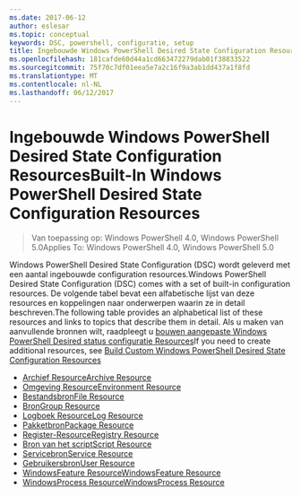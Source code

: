 ```yaml
---
ms.date: 2017-06-12
author: eslesar
ms.topic: conceptual
keywords: DSC, powershell, configuratie, setup
title: Ingebouwde Windows PowerShell Desired State Configuration Resources
ms.openlocfilehash: 181cafde60d44a1cd663472279dab01f38833522
ms.sourcegitcommit: 75f70c7df01eea5e7a2c16f9a3ab1dd437a1f8fd
ms.translationtype: MT
ms.contentlocale: nl-NL
ms.lasthandoff: 06/12/2017
---
```

# <a name="built-in-windows-powershell-desired-state-configuration-resources"></a><span data-ttu-id="c9ca5-103">Ingebouwde Windows PowerShell Desired State Configuration Resources</span><span class="sxs-lookup"><span data-stu-id="c9ca5-103">Built-In Windows PowerShell Desired State Configuration Resources</span></span>

> <span data-ttu-id="c9ca5-104">Van toepassing op: Windows PowerShell 4.0, Windows PowerShell 5.0</span><span class="sxs-lookup"><span data-stu-id="c9ca5-104">Applies To: Windows PowerShell 4.0, Windows PowerShell 5.0</span></span>

<span data-ttu-id="c9ca5-105">Windows PowerShell Desired State Configuration (DSC) wordt geleverd met een aantal ingebouwde configuration resources.</span><span class="sxs-lookup"><span data-stu-id="c9ca5-105">Windows PowerShell Desired State Configuration (DSC) comes with a set of built-in configuration resources.</span></span> <span data-ttu-id="c9ca5-106">De volgende tabel bevat een alfabetische lijst van deze resources en koppelingen naar onderwerpen waarin ze in detail beschreven.</span><span class="sxs-lookup"><span data-stu-id="c9ca5-106">The following table provides an alphabetical list of these resources and links to topics that describe them in detail.</span></span> <span data-ttu-id="c9ca5-107">Als u maken van aanvullende bronnen wilt, raadpleegt u [bouwen aangepaste Windows PowerShell Desired status configuratie Resources](authoringResource.md)</span><span class="sxs-lookup"><span data-stu-id="c9ca5-107">If you need to create additional resources, see [Build Custom Windows PowerShell Desired State Configuration Resources](authoringResource.md)</span></span>

* [<span data-ttu-id="c9ca5-108">Archief Resource</span><span class="sxs-lookup"><span data-stu-id="c9ca5-108">Archive Resource</span></span>](archiveResource.md)
* [<span data-ttu-id="c9ca5-109">Omgeving Resource</span><span class="sxs-lookup"><span data-stu-id="c9ca5-109">Environment Resource</span></span>](environmentResource.md)
* [<span data-ttu-id="c9ca5-110">Bestandsbron</span><span class="sxs-lookup"><span data-stu-id="c9ca5-110">File Resource</span></span>](fileResource.md)
* [<span data-ttu-id="c9ca5-111">Bron</span><span class="sxs-lookup"><span data-stu-id="c9ca5-111">Group Resource</span></span>](groupResource.md)
* [<span data-ttu-id="c9ca5-112">Logboek Resource</span><span class="sxs-lookup"><span data-stu-id="c9ca5-112">Log Resource</span></span>](logResource.md)
* [<span data-ttu-id="c9ca5-113">Pakketbron</span><span class="sxs-lookup"><span data-stu-id="c9ca5-113">Package Resource</span></span>](packageResource.md)
* [<span data-ttu-id="c9ca5-114">Register-Resource</span><span class="sxs-lookup"><span data-stu-id="c9ca5-114">Registry Resource</span></span>](registryResource.md)
* [<span data-ttu-id="c9ca5-115">Bron van het script</span><span class="sxs-lookup"><span data-stu-id="c9ca5-115">Script Resource</span></span>](scriptResource.md)
* [<span data-ttu-id="c9ca5-116">Servicebron</span><span class="sxs-lookup"><span data-stu-id="c9ca5-116">Service Resource</span></span>](serviceResource.md)
* [<span data-ttu-id="c9ca5-117">Gebruikersbron</span><span class="sxs-lookup"><span data-stu-id="c9ca5-117">User Resource</span></span>](userResource.md)
* [<span data-ttu-id="c9ca5-118">WindowsFeature Resource</span><span class="sxs-lookup"><span data-stu-id="c9ca5-118">WindowsFeature Resource</span></span>](windowsfeatureResource.md)
* [<span data-ttu-id="c9ca5-119">WindowsProcess Resource</span><span class="sxs-lookup"><span data-stu-id="c9ca5-119">WindowsProcess Resource</span></span>](windowsProcessResource.md)

